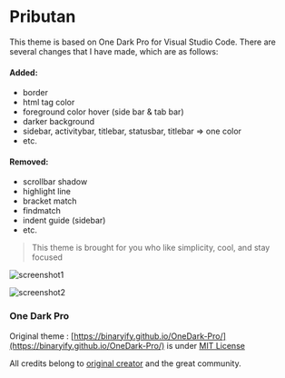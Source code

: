 # Pributan

This theme is based on One Dark Pro for Visual Studio Code. There are several changes that I have made, which are as follows:

#### Added:

-   border
-   html tag color
-   foreground color hover (side bar & tab bar)
-   darker background
-   sidebar, activitybar, titlebar, statusbar, titlebar => one color
-   etc.

#### Removed:

-   scrollbar shadow
-   highlight line
-   bracket match
-   findmatch
-   indent guide (sidebar)
-   etc.

> This theme is brought for you who like simplicity, cool, and stay focused

![screenshot1](https://raw.githubusercontent.com/pributan/Pributan/master/image/screenshot-min.png)

![screenshot2](https://raw.githubusercontent.com/pributan/Pributan/master/image/screenshot.png)

### One Dark Pro

Original theme : [https://binaryify.github.io/OneDark-Pro/](https://binaryify.github.io/OneDark-Pro/) is under [MIT License](https://github.com/Binaryify/OneDark-Pro/blob/master/LICENSE.txt)

All credits belong to [original creator](https://github.com/Binaryify) and the great community.
